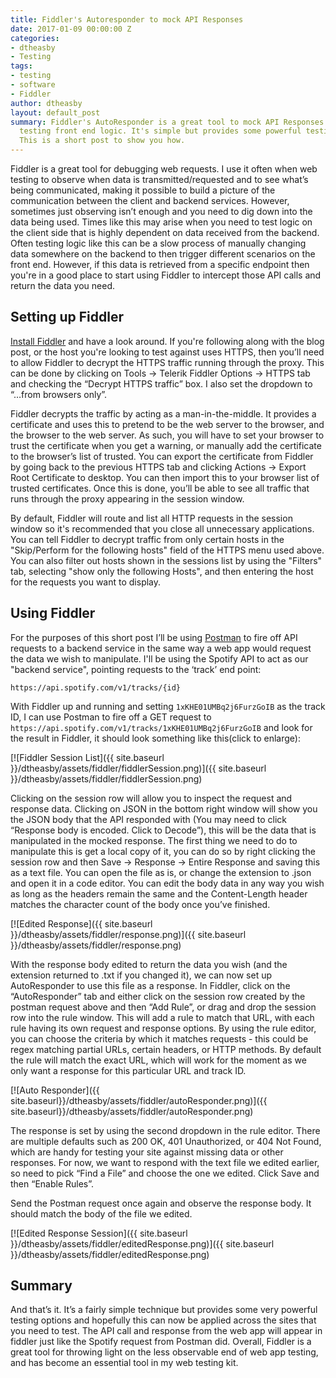 ```yaml
---
title: Fiddler's Autoresponder to mock API Responses
date: 2017-01-09 00:00:00 Z
categories:
- dtheasby
- Testing
tags:
- testing
- software
- Fiddler
author: dtheasby
layout: default_post
summary: Fiddler's AutoResponder is a great tool to mock API Responses when you're
  testing front end logic. It's simple but provides some powerful testing options.
  This is a short post to show you how.
---
```


Fiddler is a great tool for debugging web requests. I use it often when web testing to observe when data is transmitted/requested and to see what’s being communicated, making it possible to build a picture of the communication between the client and backend services. However, sometimes just observing isn’t enough and you need to dig down into the data being used. Times like this may arise when you need to test logic on the client side that is highly dependent on data received from the backend. Often testing logic like this can be a slow process of manually changing data somewhere on the backend to then trigger different scenarios on the front end. However, if this data is retrieved from a specific endpoint then you're in a good place to start using Fiddler to intercept those API calls and return the data you need.

## Setting up Fiddler

[Install Fiddler](https://www.telerik.com/download/fiddler/fiddler4) and have a look around. If you're following along with the blog post, or the host you're looking to test against uses HTTPS, then you’ll need to allow Fiddler to decrypt the HTTPS traffic running through the proxy. This can be done by clicking on Tools -> Telerik Fiddler Options -> HTTPS tab and checking the “Decrypt HTTPS traffic” box. I also set the dropdown to “…from browsers only”. 

Fiddler decrypts the traffic by acting as a man-in-the-middle. It provides a certificate and uses this to pretend to be the web server to the browser, and the browser to the web server. As such, you will have to set your browser to trust the certificate when you get a warning, or manually add the certificate to the browser’s list of trusted. You can export the certificate from Fiddler by going back to the previous HTTPS tab and clicking Actions -> Export Root Certificate to desktop. You can then import this to your browser list of trusted certificates. Once this is done, you’ll be able to see all traffic that runs through the proxy appearing in the session window. 

By default, Fiddler will route and list all HTTP requests in the session window so it's recommended that you close all unnecessary applications. You can tell Fiddler to decrypt traffic from only certain hosts in the "Skip/Perform for the following hosts" field of the HTTPS menu used above. You can also filter out hosts shown in the sessions list by using the "Filters" tab, selecting "show only the following Hosts", and then entering the host for the requests you want to display.

## Using Fiddler

For the purposes of this short post I’ll be using [Postman](https://www.getpostman.com/) to fire off API requests to a backend service in the same way a web app would request the data we wish to manipulate. I'll be using the Spotify API to act as our "backend service", pointing requests to the ‘track’ end point:

```
https://api.spotify.com/v1/tracks/{id}
```

With Fiddler up and running and setting `1xKHE01UMBq2j6FurzGoIB` as the track ID, I can use Postman to fire off a GET request to `https://api.spotify.com/v1/tracks/1xKHE01UMBq2j6FurzGoIB`
and look for the result in Fiddler, it should look something like this(click to enlarge): 

[![Fiddler Session List]({{ site.baseurl }}/dtheasby/assets/fiddler/fiddlerSession.png)]({{ site.baseurl }}/dtheasby/assets/fiddler/fiddlerSession.png)

Clicking on the session row will allow you to inspect the request and response data. Clicking on JSON in the bottom right window will show you the JSON body that the API responded with (You may need to click “Response body is encoded. Click to Decode”), this will be the data that is manipulated in the mocked response. The first thing we need to do to manipulate this is get a local copy of it, you can do so by right clicking the session row and then Save -> Response -> Entire Response and saving this as a text file. You can open the file as is, or change the extension to .json and open it in a code editor. You can edit the body data in any way you wish as long as the headers remain the same and the Content-Length header matches the character count of the body once you’ve finished.

[![Edited Response]({{ site.baseurl }}/dtheasby/assets/fiddler/response.png)]({{ site.baseurl }}/dtheasby/assets/fiddler/response.png)

With the response body edited to return the data you wish (and the extension returned to .txt if you changed it), we can now set up AutoResponder to use this file as a response. In Fiddler, click on the “AutoResponder” tab and either click on the session row created by the postman request above and then “Add Rule”, or drag and drop the session row into the rule window. This will add a rule to match that URL, with each rule having its own request and response options. By using the rule editor, you can choose the criteria by which it matches requests - this could be regex matching partial URLs, certain headers, or HTTP methods. By default the rule will match the exact URL, which will work for the moment as we only want a response for this particular URL and track ID.

[![Auto Responder]({{ site.baseurl}}/dtheasby/assets/fiddler/autoResponder.png)]({{ site.baseurl}}/dtheasby/assets/fiddler/autoResponder.png)

The response is set by using the second dropdown in the rule editor. There are multiple defaults such as 200 OK, 401 Unauthorized, or 404 Not Found, which are handy for testing your site against missing data or other responses. For now, we want to respond with the text file we edited earlier, so need to pick “Find a File” and choose the one we edited. Click Save and then “Enable Rules”. 

Send the Postman request once again and observe the response body. It should match the body of the file we edited.

[![Edited Response Session]({{ site.baseurl }}/dtheasby/assets/fiddler/editedResponse.png)]({{ site.baseurl }}/dtheasby/assets/fiddler/editedResponse.png)

## Summary
And that’s it. It’s a fairly simple technique but provides some very powerful testing options and hopefully this can now be applied across the sites that you need to test. The API call and response from the web app will appear in fiddler just like the Spotify request from Postman did. Overall, Fiddler is a great tool for throwing light on the less observable end of web app testing, and has become an essential tool in my web testing kit.